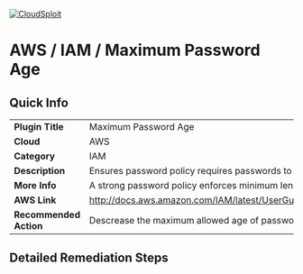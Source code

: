 [![CloudSploit](https://cloudsploit.com/img/logo-new-big-text-100.png "CloudSploit")](https://cloudsploit.com)

# AWS / IAM / Maximum Password Age

## Quick Info

| | |
|-|-|
| **Plugin Title** | Maximum Password Age |
| **Cloud** | AWS |
| **Category** | IAM |
| **Description** | Ensures password policy requires passwords to be reset every 180 days |
| **More Info** | A strong password policy enforces minimum length, expirations, reuse, and symbol usage |
| **AWS Link** | http://docs.aws.amazon.com/IAM/latest/UserGuide/Using_ManagingPasswordPolicies.html |
| **Recommended Action** | Descrease the maximum allowed age of passwords for the password policy |

## Detailed Remediation Steps

